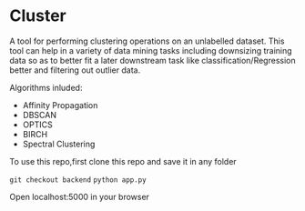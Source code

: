 # Cluster

A tool for performing clustering operations on an unlabelled dataset.
This tool can help in a variety of data mining tasks including downsizing training data so as to better fit a later downstream task like classification/Regression better and filtering out outlier data.

Algorithms inluded:
 * Affinity Propagation
 * DBSCAN
 * OPTICS
 * BIRCH
 * Spectral Clustering
 
To use this repo,first clone this repo and save it in any folder

`git checkout backend`
`python app.py`

Open localhost:5000 in your browser
